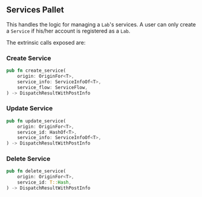 ## Services Pallet
This handles the logic for managing a `Lab`'s services. A user can only create a `Service` if his/her account is registered as a `Lab`.

The extrinsic calls exposed are:
### Create Service
```rust
pub fn create_service(
    origin: OriginFor<T>,
    service_info: ServiceInfoOf<T>,
    service_flow: ServiceFlow,
) -> DispatchResultWithPostInfo
```
### Update Service
```rust
pub fn update_service(
    origin: OriginFor<T>,
    service_id: HashOf<T>,
    service_info: ServiceInfoOf<T>,
) -> DispatchResultWithPostInfo
```
### Delete Service
```rust
pub fn delete_service(
    origin: OriginFor<T>,
    service_id: T::Hash,
) -> DispatchResultWithPostInfo
```